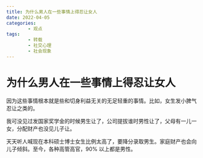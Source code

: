 ```yaml
---
title: 为什么男人在一些事情上得忍让女人
date: 2022-04-05
categories:
        - 观点
tags:
        - 转载
        - 社交心理
        - 社会现象
---
```


# 为什么男人在一些事情上得忍让女人

因为这些事情根本就是些和切身利益无关的无足轻重的事情。比如，女生发小脾气忍让之类的。

我可没见过发国家奖学金的时候男生让了，公司提拔谁时男性让了，父母有一儿一女，分配财产也没见儿子让。

天天听人喊现在本科硕士博士女生比例太高了，要降分录取男生。家庭财产也会向儿子倾斜。至今，各种高管高官，90% 以上都是男性。

